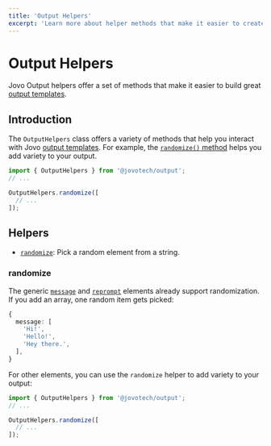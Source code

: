 ```yaml
---
title: 'Output Helpers'
excerpt: 'Learn more about helper methods that make it easier to create Jovo output templates that work across voice and chat platforms.'
---
```


# Output Helpers

Jovo Output helpers offer a set of methods that make it easier to build great [output templates](./output-templates.md).

## Introduction

The `OutputHelpers` class offers a variety of methods that help you interact with Jovo [output templates](./output-templates.md). For example, the [`randomize()` method](#randomize) helps you add variety to your output.

```typescript
import { OutputHelpers } from '@jovotech/output';
// ...

OutputHelpers.randomize([
  // ...
]);
```

## Helpers

- [`randomize`](#randomize): Pick a random element from a string.

### randomize

The generic [`message`](./output-templates.md#message) and [`reprompt`](./output-templates.md#reprompt) elements already support randomization. If you add an array, one random item gets picked:

```typescript
{
  message: [
    'Hi!',
    'Hello!',
    'Hey there.',
  ],
}
```

For other elements, you can use the `randomize` helper to add variety to your output:

```typescript
import { OutputHelpers } from '@jovotech/output';
// ...

OutputHelpers.randomize([
  // ...
]);
```
